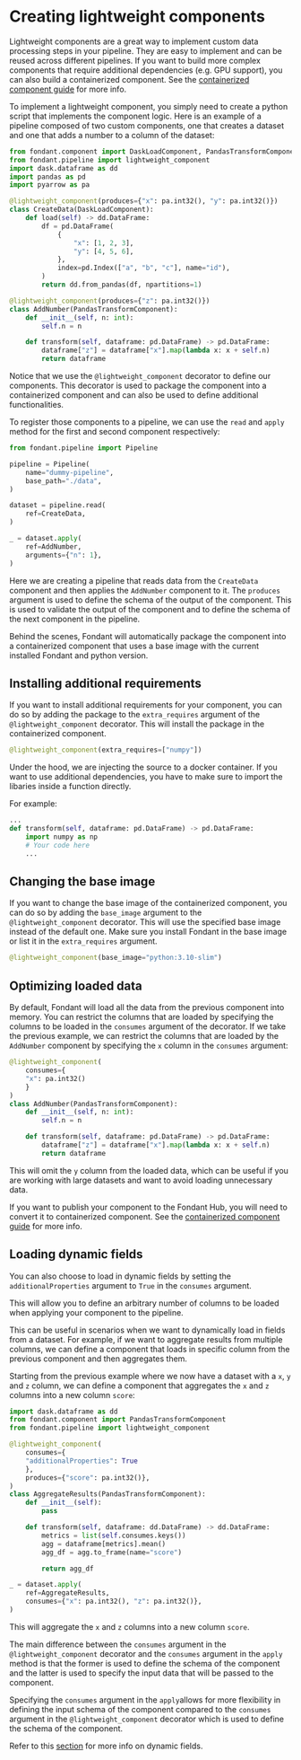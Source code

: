 # Creating lightweight components

Lightweight components are a great way to implement custom data processing steps in your pipeline. 
They are easy to implement and can be reused across different pipelines. If you want to 
build more complex components that require additional dependencies (e.g. GPU support), you can
also build a containerized component. See the [containerized component guide](../components/containerized_components.md) for more info.

To implement a lightweight component, you simply need to create a python script that implements 
the component logic. Here is an example of a pipeline composed of two custom components,
one that creates a dataset and one that adds a number to a column of the dataset:

```python title="pipeline.py"
from fondant.component import DaskLoadComponent, PandasTransformComponent
from fondant.pipeline import lightweight_component
import dask.dataframe as dd
import pandas as pd
import pyarrow as pa

@lightweight_component(produces={"x": pa.int32(), "y": pa.int32()})
class CreateData(DaskLoadComponent):
    def load(self) -> dd.DataFrame:
        df = pd.DataFrame(
            {
                "x": [1, 2, 3],
                "y": [4, 5, 6],
            },
            index=pd.Index(["a", "b", "c"], name="id"),
        )
        return dd.from_pandas(df, npartitions=1)

@lightweight_component(produces={"z": pa.int32()})
class AddNumber(PandasTransformComponent):
    def __init__(self, n: int):
        self.n = n

    def transform(self, dataframe: pd.DataFrame) -> pd.DataFrame:
        dataframe["z"] = dataframe["x"].map(lambda x: x + self.n)
        return dataframe
```

Notice that we use the `@lightweight_component` decorator to define our components. This decorator
is used to package the component into a containerized component and can also be used to 
define additional functionalities.

To register those components to a pipeline, we can use the `read` and `apply` method for the 
first and second component respectively:

```python title="pipeline.py"
from fondant.pipeline import Pipeline

pipeline = Pipeline(
    name="dummy-pipeline",
    base_path="./data",
)

dataset = pipeline.read(
    ref=CreateData,
)

_ = dataset.apply(
    ref=AddNumber,
    arguments={"n": 1},
)
```

Here we are creating a pipeline that reads data from the `CreateData` component and then applies
the `AddNumber` component to it. The `produces` argument is used to define the schema of the output
of the component. This is used to validate the output of the component and to define the schema
of the next component in the pipeline.

Behind the scenes, Fondant will automatically package the component into a containerized component that
uses a base image with the current installed Fondant and python version.

## Installing additional requirements

If you want to install additional requirements for your component, you can do so by adding the 
package to the `extra_requires` argument of the `@lightweight_component` decorator. This will
install the package in the containerized component.

```python title="pipeline.py"
@lightweight_component(extra_requires=["numpy"])
```

Under the hood, we are injecting the source to a docker container. If you want to use additional 
dependencies, you have to make sure to import the libaries inside a function directly.

For example: 
```python title="pipeline.py"
...
def transform(self, dataframe: pd.DataFrame) -> pd.DataFrame:
    import numpy as np
    # Your code here
    ...
```

## Changing the base image

If you want to change the base image of the containerized component, you can do so by adding the
`base_image` argument to the `@lightweight_component` decorator. This will use the specified base
image instead of the default one. Make sure you install Fondant in the base image or list it 
in the `extra_requires` argument.

```python title="pipeline.py"
@lightweight_component(base_image="python:3.10-slim")
```

## Optimizing loaded data
By default, Fondant will load all the data from the previous component into memory. You can 
restrict the columns that are loaded by specifying the columns to be loaded in the `consumes` argument
of the decorator. 
If we take the previous example, we can restrict the columns that are loaded by the `AddNumber` component
by specifying the `x` column in the `consumes` argument:

```python title="pipeline.py"
@lightweight_component(
    consumes={
    "x": pa.int32()
    }
)
class AddNumber(PandasTransformComponent):
    def __init__(self, n: int):
        self.n = n

    def transform(self, dataframe: pd.DataFrame) -> pd.DataFrame:
        dataframe["z"] = dataframe["x"].map(lambda x: x + self.n)
        return dataframe
```

This will omit the `y` column from the loaded data, which can be useful if you are working with large
datasets and want to avoid loading unnecessary data.

If you want to publish your component to the Fondant Hub, you will need to convert 
it to containerized component. See the [containerized component guide](../components/containerized_components.md) for more info.

## Loading dynamic fields

You can also choose to load in dynamic fields by setting the `additionalProperties` argument to `True` in the `consumes` argument.   

This will allow you to define an arbitrary number of columns to be loaded when applying your component to the pipeline.  

This can be useful in scenarios when we want to dynamically load in fields from a dataset. For example, if we want to aggregate results 
from multiple columns, we can define a component that loads in specific column from the previous component and then aggregates them.   

Starting  from the previous example where we now have a dataset with a `x`, `y` and `z` column, we can define a component that aggregates
the `x` and `z` columns into a new column `score`:

```python
import dask.dataframe as dd
from fondant.component import PandasTransformComponent
from fondant.pipeline import lightweight_component

@lightweight_component(
    consumes={
    "additionalProperties": True
    },
    produces={"score": pa.int32()},
)
class AggregateResults(PandasTransformComponent):
    def __init__(self):
        pass

    def transform(self, dataframe: dd.DataFrame) -> dd.DataFrame:
        metrics = list(self.consumes.keys())
        agg = dataframe[metrics].mean()
        agg_df = agg.to_frame(name="score")

        return agg_df

_ = dataset.apply(
    ref=AggregateResults,
    consumes={"x": pa.int32(), "z": pa.int32()},
)
```

This will aggregate the `x` and `z` columns into a new column `score`.

The main difference between the `consumes` argument in the `@lightweight_component` decorator and the `consumes` argument in the `apply` method is that the former is used to define the
schema of the component and the latter is used to specify the input data that will be passed to the component.  
  
Specifying the `consumes` argument in the `apply`allows for more flexibility in defining the input schema of the component 
compared to the `consumes` argument in the `@lightweight_component` decorator which is used to define the schema of the component.

Refer to this [section](../components/component_spec.md#dynamic-fields) for more info
on dynamic fields.
